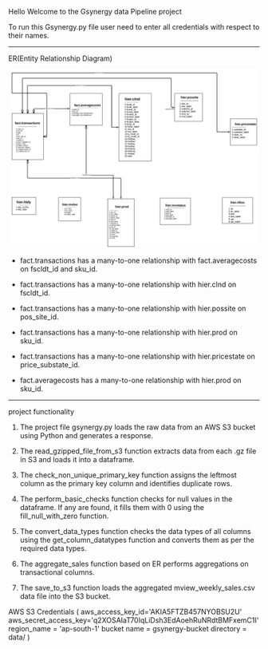 Hello Welcome to the Gsynergy data Pipeline project

To run this Gsynergy.py file user need to enter all credentials with respect to their names.

-------------------------------------------------------------------------------------------------------------------------
ER(Entity Relationship Diagram)

![alt text](image.png)


* fact.transactions has a many-to-one relationship with fact.averagecosts on fscldt_id and sku_id.

* fact.transactions has a many-to-one relationship with hier.clnd on fscldt_id.

* fact.transactions has a many-to-one relationship with hier.possite on pos_site_id.

* fact.transactions has a many-to-one relationship with hier.prod on sku_id.

* fact.transactions has a many-to-one relationship with hier.pricestate on price_substate_id.

* fact.averagecosts has a many-to-one relationship with hier.prod on sku_id.


-------------------------------------------------------------------------------------------------------------------------------------
project functionality

1) The project file gsynergy.py loads the raw data from an AWS S3 bucket using Python and generates a response.

2) The read_gzipped_file_from_s3 function extracts data from each .gz file in S3 and loads it into a dataframe.

3) The check_non_unique_primary_key function assigns the leftmost column as the primary key column and identifies duplicate rows.

4) The perform_basic_checks function checks for null values in the dataframe. If any are found, it fills them with 0 using the fill_null_with_zero function.

5) The convert_data_types function checks the data types of all columns using the get_column_datatypes function and converts them as per the required data types.

6) The aggregate_sales function based on ER performs aggregations on transactional columns.

7) The save_to_s3 function loads the aggregated mview_weekly_sales.csv data file into the S3 bucket.






































































AWS S3 Credentials
(
    aws_access_key_id='AKIA5FTZB457NYOBSU2U'
    aws_secret_access_key='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'
    region_name = 'ap-south-1'
    bucket name = gsynergy-bucket
    directory = data/
)
